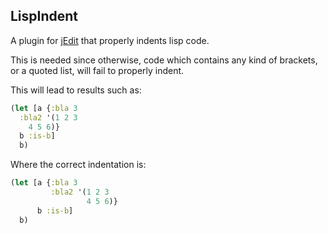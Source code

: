 ## LispIndent

A plugin for [jEdit](http://www.jedit.org/) that properly indents lisp code.

This is needed since otherwise, code which contains any kind of brackets, or a quoted list, will fail to properly indent.

This will lead to results such as:

```clojure
(let [a {:bla 3
  :bla2 '(1 2 3
    4 5 6)}
  b :is-b]
  b)
``` 

Where the correct indentation is:

```clojure
(let [a {:bla 3
         :bla2 '(1 2 3
                 4 5 6)}
      b :is-b]
  b)
```
